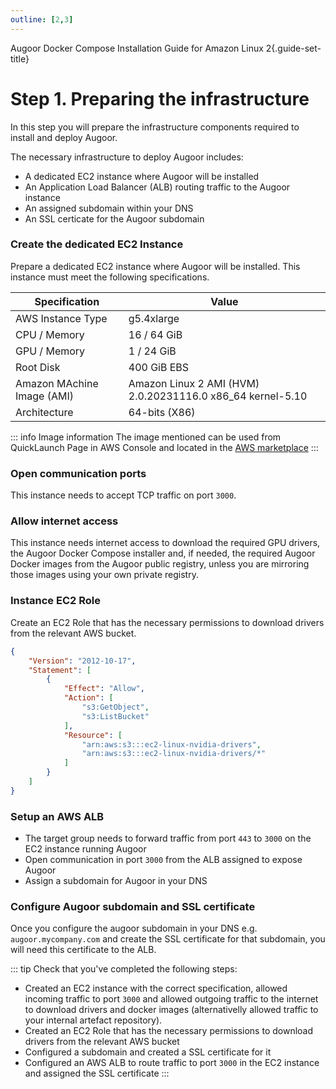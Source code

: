 ```yaml
---
outline: [2,3]
---
```

Augoor Docker Compose Installation Guide for Amazon Linux 2{.guide-set-title}

# Step 1. Preparing the infrastructure
In this step you will prepare the infrastructure components required to install and deploy Augoor.

The necessary infrastructure to deploy Augoor includes:

* A dedicated EC2 instance where Augoor will be installed
* An Application Load Balancer (ALB) routing traffic to the Augoor instance
* An assigned subdomain within your DNS
* An SSL certicate for the Augoor subdomain

### Create the dedicated EC2 Instance
Prepare a dedicated EC2 instance where Augoor will be installed. This instance must meet the following specifications.

|Specification| Value |
|---|---|
|AWS Instance Type| g5.4xlarge|
|CPU / Memory|16 / 64 GiB|
|GPU / Memory|1 / 24 GiB|
|Root Disk|400 GiB EBS|
|Amazon MAchine Image (AMI)|Amazon Linux 2 AMI (HVM) 2.0.20231116.0 x86_64  kernel-5.10|
|Architecture|64-bits (X86)|


::: info Image information
The image mentioned can be used from QuickLaunch Page in AWS Console and located in the [AWS marketplace](https://aws.amazon.com/marketplace/pp/prodview-zc4x2k7vt6rpu?sr=0-6&ref_=beagle&applicationId=AWSMPContessa#pdp-overview)
:::

### Open communication ports
This instance needs to accept TCP traffic on port `3000`.

### Allow internet access
This instance needs internet access to download the required GPU drivers, the Augoor Docker Compose installer and, if needed, the required Augoor Docker images from the Augoor public registry, unless you are mirroring those images using your own private registry.

### Instance EC2 Role
Create an EC2 Role that has the necessary permissions to download drivers from the relevant AWS bucket.

```json
{
    "Version": "2012-10-17",
    "Statement": [
        {
            "Effect": "Allow",
            "Action": [
                "s3:GetObject",
                "s3:ListBucket"
            ],
            "Resource": [
                "arn:aws:s3:::ec2-linux-nvidia-drivers",
                "arn:aws:s3:::ec2-linux-nvidia-drivers/*"
            ]
        }
    ]
}
```


### Setup an AWS ALB
- The target group needs to forward traffic from port `443` to `3000` on the EC2 instance running Augoor
- Open communication in port `3000` from the ALB assigned to expose Augoor
- Assign a subdomain for Augoor in your DNS


### Configure Augoor subdomain and SSL certificate
Once you configure the augoor subdomain in your DNS e.g. `augoor.mycompany.com` and create the SSL certificate for that subdomain, you will need this certificate to the ALB.


::: tip Check that you've completed the following steps:
- Created an EC2 instance with the correct specification, allowed incoming traffic to port `3000` and allowed outgoing traffic to the internet to download drivers and docker images (alternativelly allowed traffic to your internal artefact repository).
- Created an EC2 Role that has the necessary permissions to download drivers from the relevant AWS bucket
- Configured a subdomain and created a SSL certificate for it
- Configured an AWS ALB to route traffic to port `3000` in the EC2 instance and assigned the SSL certificate
:::

